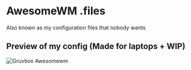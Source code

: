 # AwesomeWM .files
Also known as my configuration files that nobody wants

## Preview of my config (Made for laptops + WIP)
![Gruvbox Awesomewm](https://user-images.githubusercontent.com/81704775/138535976-bb862240-c6d7-408c-88a2-9ab86ea02dd0.png)
